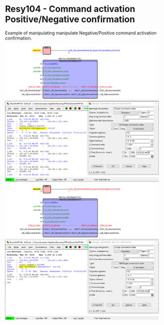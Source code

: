# Resy104 - Command activation Positive/Negative confirmation

Example of manipulating manipulate Negative/Positive command activation confirmation.

![image](images/Positive.png)
![image](images/Negative.png)
